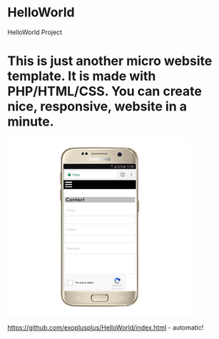 # HelloWorld
HelloWorld Project

# This is just another micro website template. It is made with PHP/HTML/CSS. You can create nice, responsive, website in a minute.

![HelloWorld Logo](image4519.png)

https://github.com/exoplusplus/HelloWorld/index.html - automatic!
